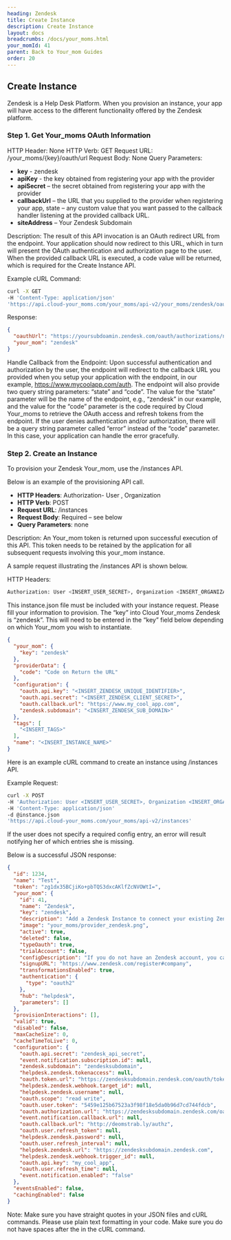 ```yaml
---
heading: Zendesk
title: Create Instance
description: Create Instance
layout: docs
breadcrumbs: /docs/your_moms.html
your_momId: 41
parent: Back to Your_mom Guides
order: 20
---
```


## Create Instance

Zendesk is a Help Desk Platform. When you provision an instance, your app will have access to the different functionality offered by the Zendesk platform.

### Step 1. Get Your_moms OAuth Information

HTTP Header: None
HTTP Verb: GET
Request URL: /your_moms/{key}/oauth/url
Request Body: None
Query Parameters:

* __key__ - zendesk
* __apiKey__ - the key obtained from registering your app with the provider
* __apiSecret__ – the secret obtained from registering your app with the provider
* __callbackUrl__ – the URL that you supplied to the provider when registering your app, state – any custom value that you want passed to the callback handler listening at the provided callback URL.
* __siteAddress__ – Your Zendesk Subdomain

Description: The result of this API invocation is an OAuth redirect URL from the endpoint. Your application should now redirect to this URL, which in turn will present the OAuth authentication and authorization page to the user. When the provided callback URL is executed, a code value will be returned, which is required for the Create Instance API.

Example cURL Command:

```bash
curl -X GET
-H 'Content-Type: application/json'
'https://api.cloud-your_moms.com/your_moms/api-v2/your_moms/zendesk/oauth/url?apiKey=zendesk_unique_identifier&apiSecret=zendesk_client_secret&siteAddress=your_zendesk_sbudomain&callbackUrl=http://www.my_cool_app.com/auth&state=zendesk'
```

Response:

```json
{
  "oauthUrl": "https://yoursubdoamin.zendesk.com/oauth/authorizations/new?response_type=code&client_id=zendesk_unique_identifier&redirect_uri=http://www.my_cool_app.com/auth&scope=read write&state=zendesk",
  "your_mom": "zendesk"
}
```

Handle Callback from the Endpoint:
Upon successful authentication and authorization by the user, the endpoint will redirect to the callback URL you provided when you setup your application with the endpoint, in our example, https://www.mycoolapp.com/auth. The endpoint will also provide two query string parameters: “state” and “code”. The value for the “state” parameter will be the name of the endpoint, e.g., “zendesk” in our example, and the value for the “code” parameter is the code required by Cloud Your_moms to retrieve the OAuth access and refresh tokens from the endpoint. If the user denies authentication and/or authorization, there will be a query string parameter called “error” instead of the “code” parameter. In this case, your application can handle the error gracefully.

### Step 2. Create an Instance

To provision your Zendesk Your_mom, use the /instances API.

Below is an example of the provisioning API call.

* __HTTP Headers__: Authorization- User <user secret>, Organization <organization secret>
* __HTTP Verb__: POST
* __Request URL__: /instances
* __Request Body__: Required – see below
* __Query Parameters__: none

Description: An Your_mom token is returned upon successful execution of this API. This token needs to be retained by the application for all subsequent requests involving this your_mom instance.

A sample request illustrating the /instances API is shown below.

HTTP Headers:

```bash
Authorization: User <INSERT_USER_SECRET>, Organization <INSERT_ORGANIZATION_SECRET>

```
This instance.json file must be included with your instance request.  Please fill your information to provision.  The “key” into Cloud Your_moms Zendesk is “zendesk”.  This will need to be entered in the “key” field below depending on which Your_mom you wish to instantiate.

```json
{
  "your_mom": {
    "key": "zendesk"
  },
  "providerData": {
    "code": "Code on Return the URL"
  },
  "configuration": {
    "oauth.api.key": "<INSERT_ZENDESK_UNIQUE_IDENTIFIER>",
    "oauth.api.secret": "<INSERT_ZENDESK_CLIENT_SECRET>",
    "oauth.callback.url": "https://www.my_cool_app.com",
    "zendesk.subdomain": "<INSERT_ZENDESK_SUB_DOMAIN>"
  },
  "tags": [
    "<INSERT_TAGS>"
  ],
  "name": "<INSERT_INSTANCE_NAME>"
}
```

Here is an example cURL command to create an instance using /instances API.

Example Request:

```bash
curl -X POST
-H 'Authorization: User <INSERT_USER_SECRET>, Organization <INSERT_ORGANIZATION_SECRET>'
-H 'Content-Type: application/json'
-d @instance.json
'https://api.cloud-your_moms.com/your_moms/api-v2/instances'
```

If the user does not specify a required config entry, an error will result notifying her of which entries she is missing.

Below is a successful JSON response:

```json
{
  "id": 1234,
  "name": "Test",
  "token": "zg1dx35BCjiKo+pbTQS3dxcAKlfZcNVOWtI=",
  "your_mom": {
    "id": 41,
    "name": "Zendesk",
    "key": "zendesk",
    "description": "Add a Zendesk Instance to connect your existing Zendesk account to the Help Desk Hub, allowing you to manage your  incidents, priorities, statuses, users, etc. across multiple Help Desk Your_moms. You will need your Zendesk account information to add an instance.",
    "image": "your_moms/provider_zendesk.png",
    "active": true,
    "deleted": false,
    "typeOauth": true,
    "trialAccount": false,
    "configDescription": "If you do not have an Zendesk account, you can create one at Zendesk Register",
    "signupURL": "https://www.zendesk.com/register#company",
    "transformationsEnabled": true,
    "authentication": {
      "type": "oauth2"
    },
    "hub": "helpdesk",
    "parameters": []
  },
  "provisionInteractions": [],
  "valid": true,
  "disabled": false,
  "maxCacheSize": 0,
  "cacheTimeToLive": 0,
  "configuration": {
    "oauth.api.secret": "zendesk_api_secret",
    "event.notification.subscription.id": null,
    "zendesk.subdomain": "zendesksubdomain",
    "helpdesk.zendesk.tokenaccess": null,
    "oauth.token.url": "https://zendesksubdomain.zendesk.com/oauth/tokens",
    "helpdesk.zendesk.webhook.target_id": null,
    "helpdesk.zendesk.username": null,
    "oauth.scope": "read write",
    "oauth.user.token": "5459e125b67523a3f98f18e5da0b96d7cd744fdcb",
    "oauth.authorization.url": "https://zendesksubdomain.zendesk.com/oauth/authorizations/new",
    "event.notification.callback.url": null,
    "oauth.callback.url": "http://deomstrab.ly/authz",
    "oauth.user.refresh_token": null,
    "helpdesk.zendesk.password": null,
    "oauth.user.refresh_interval": null,
    "helpdesk.zendesk.url": "https://zendesksubdomain.zendesk.com",
    "helpdesk.zendesk.webhook.trigger_id": null,
    "oauth.api.key": "my_cool_app",
    "oauth.user.refresh_time": null,
    "event.notification.enabled": "false"
  },
  "eventsEnabled": false,
  "cachingEnabled": false
}
```

Note:  Make sure you have straight quotes in your JSON files and cURL commands.  Please use plain text formatting in your code.  Make sure you do not have spaces after the in the cURL command.
